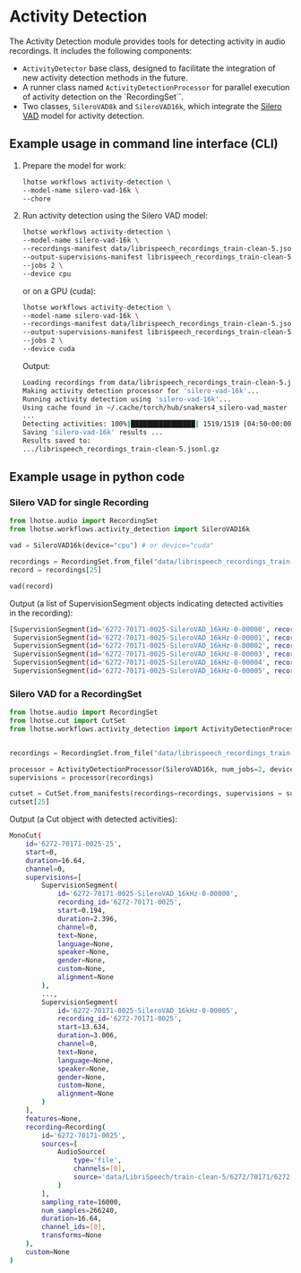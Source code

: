 # Activity Detection

The Activity Detection module provides tools for detecting activity in audio recordings. It includes the following components:

- `ActivityDetector` base class, designed to facilitate the integration of new activity detection methods in the future.
- A runner class named `ActivityDetectionProcessor` for parallel execution of activity detection on the `RecordingSet``.
- Two classes, `SileroVAD8k` and `SileroVAD16k`, which integrate the [Silero VAD](https://github.com/snakers4/silero-vad) model for activity detection.



## Example usage in command line interface (CLI)

1. Prepare the model for work:
    ```bash
    lhotse workflows activity-detection \
    --model-name silero-vad-16k \
    --chore
    ```

2. Run activity detection using the Silero VAD model:

    ```bash
    lhotse workflows activity-detection \
    --model-name silero-vad-16k \
    --recordings-manifest data/librispeech_recordings_train-clean-5.jsonl.gz \
    --output-supervisions-manifest librispeech_recordings_train-clean-5.jsonl.gz \
    --jobs 2 \
    --device cpu
    ```

    or on a GPU (cuda):

    ```bash
    lhotse workflows activity-detection \
    --model-name silero-vad-16k \
    --recordings-manifest data/librispeech_recordings_train-clean-5.jsonl.gz \
    --output-supervisions-manifest librispeech_recordings_train-clean-5.jsonl.gz \
    --jobs 2 \
    --device cuda
    ```

    Output:

    ```bash
    Loading recordings from data/librispeech_recordings_train-clean-5.jsonl.gz...
    Making activity detection processor for 'silero-vad-16k'...
    Running activity detection using 'silero-vad-16k'...
    Using cache found in ~/.cache/torch/hub/snakers4_silero-vad_master
    ...
    Detecting activities: 100%|████████████████| 1519/1519 [04:50<00:00,  5.22rec/s]
    Saving 'silero-vad-16k' results ...
    Results saved to:
    .../librispeech_recordings_train-clean-5.jsonl.gz
    ```

## Example usage in python code

### Silero VAD for single Recording


```python
from lhotse.audio import RecordingSet
from lhotse.workflows.activity_detection import SileroVAD16k

vad = SileroVAD16k(device="cpu") # or device="cuda"

recordings = RecordingSet.from_file("data/librispeech_recordings_train-clean-5.jsonl.gz")
record = recordings[25]

vad(record)
```

Output (a list of SupervisionSegment objects indicating detected activities in the recording):

```bash
[SupervisionSegment(id='6272-70171-0025-SileroVAD_16kHz-0-00000', recording_id='6272-70171-0025', start=0.194, duration=2.396, channel=0, text=None, language=None, speaker=None, gender=None, custom=None, alignment=None),
 SupervisionSegment(id='6272-70171-0025-SileroVAD_16kHz-0-00001', recording_id='6272-70171-0025', start=3.682, duration=1.02, channel=0, text=None, language=None, speaker=None, gender=None, custom=None, alignment=None),
 SupervisionSegment(id='6272-70171-0025-SileroVAD_16kHz-0-00002', recording_id='6272-70171-0025', start=4.994, duration=0.956, channel=0, text=None, language=None, speaker=None, gender=None, custom=None, alignment=None),
 SupervisionSegment(id='6272-70171-0025-SileroVAD_16kHz-0-00003', recording_id='6272-70171-0025', start=6.146, duration=2.652, channel=0, text=None, language=None, speaker=None, gender=None, custom=None, alignment=None),
 SupervisionSegment(id='6272-70171-0025-SileroVAD_16kHz-0-00004', recording_id='6272-70171-0025', start=9.122, duration=4.316, channel=0, text=None, language=None, speaker=None, gender=None, custom=None, alignment=None),
 SupervisionSegment(id='6272-70171-0025-SileroVAD_16kHz-0-00005', recording_id='6272-70171-0025', start=13.634, duration=3.006, channel=0, text=None, language=None, speaker=None, gender=None, custom=None, alignment=None)]
 ```

### Silero VAD for a RecordingSet

```python
from lhotse.audio import RecordingSet
from lhotse.cut import CutSet
from lhotse.workflows.activity_detection import ActivityDetectionProcessor, SileroVAD16k


recordings = RecordingSet.from_file("data/librispeech_recordings_train-clean-5.jsonl.gz")

processor = ActivityDetectionProcessor(SileroVAD16k, num_jobs=2, device="cuda", verbose=True)
supervisions = processor(recordings)

cutset = CutSet.from_manifests(recordings=recordings, supervisions = supervisions)
cutset[25]
```

Output (a Cut object with detected activities):

```bash
MonoCut(
    id='6272-70171-0025-25',
    start=0,
    duration=16.64,
    channel=0,
    supervisions=[
        SupervisionSegment(
            id='6272-70171-0025-SileroVAD_16kHz-0-00000',
            recording_id='6272-70171-0025',
            start=0.194,
            duration=2.396,
            channel=0,
            text=None,
            language=None,
            speaker=None,
            gender=None,
            custom=None,
            alignment=None
        ),
        ...,
        SupervisionSegment(
            id='6272-70171-0025-SileroVAD_16kHz-0-00005',
            recording_id='6272-70171-0025',
            start=13.634,
            duration=3.006,
            channel=0,
            text=None,
            language=None,
            speaker=None,
            gender=None,
            custom=None,
            alignment=None
        )
    ],
    features=None,
    recording=Recording(
        id='6272-70171-0025',
        sources=[
            AudioSource(
                type='file',
                channels=[0],
                source='data/LibriSpeech/train-clean-5/6272/70171/6272-70171-0025.flac'
            )
        ],
        sampling_rate=16000,
        num_samples=266240,
        duration=16.64,
        channel_ids=[0],
        transforms=None
    ),
    custom=None
)
```

